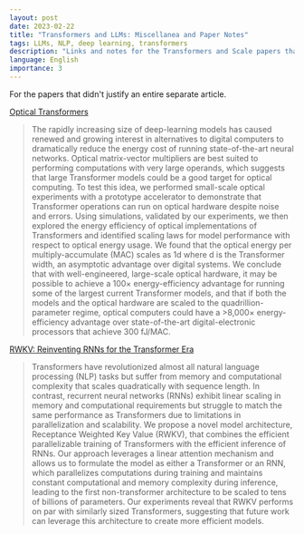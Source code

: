 ```yaml
---
layout: post
date: 2023-02-22
title: "Transformers and LLMs: Miscellanea and Paper Notes"
tags: LLMs, NLP, deep learning, transformers
description: "Links and notes for the Transformers and Scale papers that didn't justify an entire separate article."
language: English
importance: 3
---
```


For the papers that didn't justify an entire separate article.

[Optical Transformers](https://arxiv.org/abs/2302.10360)

> The rapidly increasing size of deep-learning models has caused renewed and growing interest in alternatives to digital computers to dramatically reduce the energy cost of running state-of-the-art neural networks. Optical matrix-vector multipliers are best suited to performing computations with very large operands, which suggests that large Transformer models could be a good target for optical computing. To test this idea, we performed small-scale optical experiments with a prototype accelerator to demonstrate that Transformer operations can run on optical hardware despite noise and errors. Using simulations, validated by our experiments, we then explored the energy efficiency of optical implementations of Transformers and identified scaling laws for model performance with respect to optical energy usage. We found that the optical energy per multiply-accumulate (MAC) scales as 1d where d is the Transformer width, an asymptotic advantage over digital systems. We conclude that with well-engineered, large-scale optical hardware, it may be possible to achieve a 100× energy-efficiency advantage for running some of the largest current Transformer models, and that if both the models and the optical hardware are scaled to the quadrillion-parameter regime, optical computers could have a >8,000× energy-efficiency advantage over state-of-the-art digital-electronic processors that achieve 300 fJ/MAC.

[RWKV: Reinventing RNNs for the Transformer Era](https://arxiv.org/abs/2305.13048)

> Transformers have revolutionized almost all natural language processing (NLP) tasks but suffer from memory and computational complexity that scales quadratically with sequence length. In contrast, recurrent neural networks (RNNs) exhibit linear scaling in memory and computational requirements but struggle to match the same performance as Transformers due to limitations in parallelization and scalability. We propose a novel model architecture, Receptance Weighted Key Value (RWKV), that combines the efficient parallelizable training of Transformers with the efficient inference of RNNs. Our approach leverages a linear attention mechanism and allows us to formulate the model as either a Transformer or an RNN, which parallelizes computations during training and maintains constant computational and memory complexity during inference, leading to the first non-transformer architecture to be scaled to tens of billions of parameters. Our experiments reveal that RWKV performs on par with similarly sized Transformers, suggesting that future work can leverage this architecture to create more efficient models.

